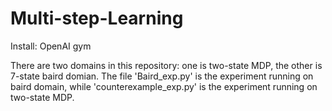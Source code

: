 # Multi-step-Learning

Install: OpenAI gym

There are two domains in this repository: one is two-state MDP, the other is 7-state baird domian.
The file 'Baird_exp.py' is the experiment running on baird domain, while 'counterexample_exp.py' is the experiment running on two-state MDP.

